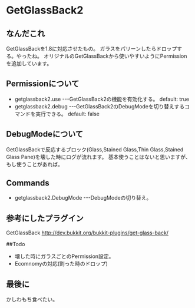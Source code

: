 # GetGlassBack2
## なんだこれ
GetGlassBackを1.8に対応させたもの。
ガラスをパリーンしたらドロップする。やったね。
オリジナルのGetGlassBackから使いやすいようにPermissionを追加しています。
## Permissionについて
- getglassback2.use   ---GetGlassBack2の機能を有効化する。 default: true
- getglassback2.debug ---GetGlassBack2のDebugModeを切り替えするコマンドを実行できる。  default: false

## DebugModeについて
GetGlassBackで反応するブロック(Glass,Stained Glass,Thin Glass,Stained Glass Pane)を壊した時にログが流れます。
基本使うことはないと思いますが、もし使うことがあれば。

## Commands
- getglassback2.DebugMode  ---DebugModeの切り替え。

## 参考にしたプラグイン
GetGlassBack http://dev.bukkit.org/bukkit-plugins/get-glass-back/

##Todo
- 壊した時にガラスごとのPermission設定。
- Ecomnomyの対応(割った時のドロップ)

## 最後に
かしわもち食べたい。
